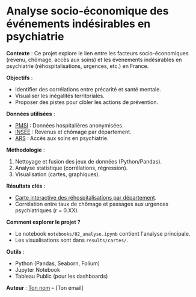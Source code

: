 # Analyse socio-économique des événements indésirables en psychiatrie

**Contexte** :
Ce projet explore le lien entre les facteurs socio-économiques (revenu, chômage, accès aux soins) et les événements indésirables en psychiatrie (réhospitalisations, urgences, etc.) en France.

**Objectifs** :
- Identifier des corrélations entre précarité et santé mentale.
- Visualiser les inégalités territoriales.
- Proposer des pistes pour cibler les actions de prévention.

**Données utilisées** :
- [PMSI](lien) : Données hospitalières anonymisées.
- [INSEE](lien) : Revenus et chômage par département.
- [ARS](lien) : Accès aux soins en psychiatrie.

**Méthodologie** :
1. Nettoyage et fusion des jeux de données (Python/Pandas).
2. Analyse statistique (corrélations, régression).
3. Visualisation (cartes, graphiques).

**Résultats clés** :
- [Carte interactive des réhospitalisations par département](lien_vers_ton_graphique).
- Corrélation entre taux de chômage et passages aux urgences psychiatriques (r = 0.XX).

**Comment explorer le projet ?**
- Le notebook `notebooks/02_analyse.ipynb` contient l'analyse principale.
- Les visualisations sont dans `results/cartes/`.

**Outils** :
- Python (Pandas, Seaborn, Folium)
- Jupyter Notebook
- Tableau Public (pour les dashboards)

**Auteur** :
[Ton nom](lien_vers_linkedin_ou_portfolio) – [Ton email]
